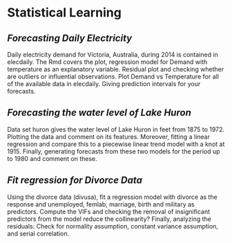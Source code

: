 # Statistical Learning 

## *Forecasting Daily Electricity*
Daily electricity demand for Victoria, Australia, during 2014 is contained in elecdaily. 
The Rmd covers the plot, regression model for Demand with temperature as an explanatory variable. 
Residual plot and checking whether are outliers or influential observations. Plot Demand vs Temperature for all of the available data in elecdaily. Giving prediction intervals for your forecasts.

## *Forecasting the water level of Lake Huron*

Data set huron gives the water level of Lake Huron in feet from 1875 to 1972. Plotting the data and comment on its features. Moreover, fitting a linear regression and compare this to a piecewise linear trend model with a knot at 1915. Finally, generating forecasts from these two models for the period up to 1980 and comment on these.

## *Fit regression for Divorce Data*

Using the divorce data (divusa), fit a regression model with divorce as the response and unemployed, femlab, marriage, birth and military as predictors. Compute the VIFs and checking the removal of insignificant predictors from the model reduce the collinearity? Finally, analyzing the residuals: Check for normality assumption, constant variance assumption, and serial correlation.
